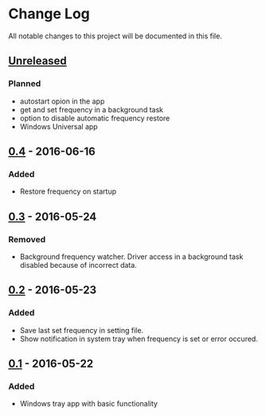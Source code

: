 # Change Log
All notable changes to this project will be documented in this file.

## [Unreleased]
### Planned
- autostart opion in the app
- get and set frequency in a background task
- option to disable automatic frequency restore
- Windows Universal app

## [0.4] - 2016-06-16
### Added
- Restore frequency on startup

## [0.3] - 2016-05-24
### Removed
- Background frequency watcher. Driver access in a background task disabled because of incorrect data.

## [0.2] - 2016-05-23
### Added
- Save last set frequency in setting file.
- Show notification in system tray when frequency is set or error occured.

## [0.1] - 2016-05-22
### Added
- Windows tray app with basic functionality

[Unreleased]: https://github.com/BALEHOK/PWM/compare/v0.4...exp
[0.4]: https://github.com/BALEHOK/PWM/compare/v0.1...v0.4
[0.3]: https://github.com/BALEHOK/PWM/compare/v0.1...v0.3
[0.2]: https://github.com/BALEHOK/PWM/compare/v0.1...v0.2
[0.1]: https://github.com/BALEHOK/PWM/compare/init...v0.1